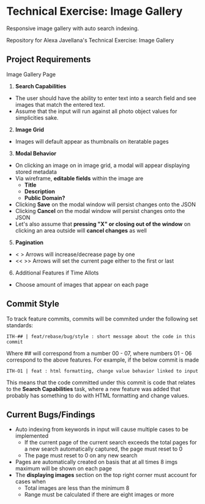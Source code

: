 # Technical Exercise: Image Gallery
Responsive image gallery with auto search indexing.

Repository for Alexa Javellana's Technical Exercise: Image Gallery

## Project Requirements

Image Gallery Page
1) **Search Capabilities**
  - The user should have the ability to enter text into a search field and see images that match the entered text.
  - Assume that the input will run against all photo object values for simplicities sake. 
2) **Image Grid**
  - Images will default appear as thumbnails on iteratable pages
3) **Modal Behavior**
  - On clicking an image on in image grid, a modal will appear displaying stored metadata 
  - Via wireframe, **editable fields** within the image are 
    - **Title**
    - **Description**
    - **Public Domain?** 
  - Clicking **Save** on the modal window will persist changes onto the JSON
  - Clicking **Cancel** on the modal window will persist changes onto the JSON 
  - Let's also assume that **pressing "X" or closing out of the window** on clicking an area outside will **cancel changes** as well 
5) **Pagination**
  - < > Arrows will increase/decrease page by one 
  - << >> Arrows will set the current page either to the first or last 

6) Additional Features if Time Allots 
  - Choose amount of images that appear on each page 
 
## Commit Style
To track feature commits, commits will be commited under the following set standards:
```
ITH-## | feat/rebase/bug/style : short message about the code in this commit 
```

Where ## will correspond from a number 00 - 07, where numbers 01 - 06 correspond to the above features. For example, if the below commit is made
```
ITH-O1 | feat : html formatting, change value behavior linked to input 
```
This means that the code committed under this commit is code that relates to the **Search Capabilities** task, where a new feature was added that probably has something to do with HTML formatting and change values. 

## Current Bugs/Findings 
- Auto indexing from keywords in input will cause multiple cases to be implemented
  - If the current page of the current search exceeds the total pages for a new search automatically captured, the page must reset to 0 
  - The page must reset to 0 on any new search 
- Pages are automatically created on basis that at all times 8 imgs maximum will be shown on each page
- The **displaying images** section on the top right corner must account for cases when
  - Total images are less than the minimum 8 
  - Range must be calculated if there are eight images or more 


